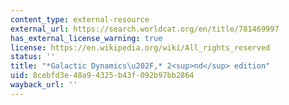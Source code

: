 ```yaml
---
content_type: external-resource
external_url: https://search.worldcat.org/en/title/781469997
has_external_license_warning: true
license: https://en.wikipedia.org/wiki/All_rights_reserved
status: ''
title: "*Galactic Dynamics\u202F,* 2<sup>nd</sup> edition"
uid: 8cebfd3e-48a9-4325-b43f-092b97bb2864
wayback_url: ''
---
```

